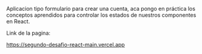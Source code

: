 Aplicacion tipo formulario para crear una cuenta, aca pongo en práctica los conceptos aprendidos para controlar los estados
de nuestros componentes en React.

Link de la pagina:

https://segundo-desafio-react-main.vercel.app
